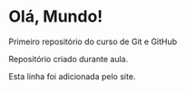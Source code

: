 # Olá, Mundo!
 Primeiro repositório do curso de Git e GitHub

 Repositório criado durante aula.

 Esta linha foi adicionada pelo site.
